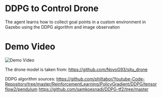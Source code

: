 # DDPG to Control Drone

The agent learns how to collect goal points in a custom environment in Gazebo using the DDPG algorithm and image observation

# Demo Video

![Demo Video](https://github.com/ecemisildar/custom_env_ddpg/blob/main/gif_example.gif)



The drone model is taken from: https://github.com/NovoG93/sjtu_drone

DDPG algorithm sources:
https://github.com/philtabor/Youtube-Code-Repository/tree/master/ReinforcementLearning/PolicyGradient/DDPG/tensorflow2/pendulum
https://github.com/samkoesnadi/DDPG-tf2/tree/master

